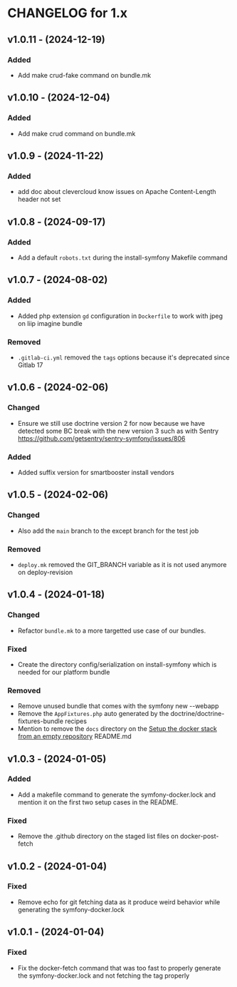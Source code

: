 CHANGELOG for 1.x
===================
## v1.0.11 - (2024-12-19)
### Added
- Add make crud-fake command on bundle.mk

## v1.0.10 - (2024-12-04)
### Added
- Add make crud command on bundle.mk

## v1.0.9 - (2024-11-22)
### Added
- add doc about clevercloud know issues on Apache Content-Length header not set

## v1.0.8 - (2024-09-17)
### Added
- Add a default `robots.txt` during the install-symfony Makefile command

## v1.0.7 - (2024-08-02)
### Added
- Added php extension `gd` configuration in `Dockerfile` to work with jpeg on liip imagine bundle
### Removed
- `.gitlab-ci.yml` removed the `tags` options because it's deprecated since Gitlab 17

## v1.0.6 - (2024-02-06)
### Changed
- Ensure we still use doctrine version 2 for now because we have detected some BC break with the new version 3 such as with Sentry https://github.com/getsentry/sentry-symfony/issues/806

### Added
- Added suffix version for smartbooster install vendors 

## v1.0.5 - (2024-02-06)
### Changed
- Also add the `main` branch to the except branch for the test job

### Removed
- `deploy.mk` removed the GIT_BRANCH variable as it is not used anymore on deploy-revision

## v1.0.4 - (2024-01-18)
### Changed
- Refactor `bundle.mk` to a more targetted use case of our bundles.

### Fixed
- Create the directory config/serialization on install-symfony which is needed for our platform bundle

### Removed
- Remove unused bundle that comes with the symfony new --webapp
- Remove the `AppFixtures.php` auto generated by the doctrine/doctrine-fixtures-bundle recipes
- Mention to remove the `docs` directory on the [Setup the docker stack from an empty repository](#setup-the-docker-stack-from-an-empty-repository) README.md

## v1.0.3 - (2024-01-05)
### Added
- Add a makefile command to generate the symfony-docker.lock and mention it on the first two setup cases in the README.

### Fixed
- Remove the .github directory on the staged list files on docker-post-fetch

## v1.0.2 - (2024-01-04)
### Fixed
- Remove echo for git fetching data as it produce weird behavior while generating the symfony-docker.lock

## v1.0.1 - (2024-01-04)
### Fixed
- Fix the docker-fetch command that was too fast to properly generate the symfony-docker.lock and not fetching the tag properly
